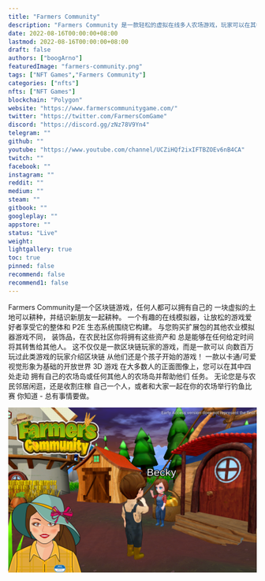 ```yaml
---
title: "Farmers Community"
description: "Farmers Community 是一款轻松的虚拟在线多人农场游戏，玩家可以在其中塑造自己的农场，通过游戏赚取代币并拥有自己的升级。"
date: 2022-08-16T00:00:00+08:00
lastmod: 2022-08-16T00:00:00+08:00
draft: false
authors: ["boogArno"]
featuredImage: "farmers-community.png"
tags: ["NFT Games","Farmers Community"]
categories: ["nfts"]
nfts: ["NFT Games"]
blockchain: "Polygon"
website: "https://www.farmerscommunitygame.com/"
twitter: "https://twitter.com/FarmersComGame"
discord: "https://discord.gg/zNz78V9Yn4"
telegram: ""
github: ""
youtube: "https://www.youtube.com/channel/UCZiHQf2ixIFTBZOEv6nB4CA"
twitch: ""
facebook: ""
instagram: ""
reddit: ""
medium: ""
steam: ""
gitbook: ""
googleplay: ""
appstore: ""
status: "Live"
weight: 
lightgallery: true
toc: true
pinned: false
recommend: false
recommend1: false
---
```

Farmers Community是一个区块链游戏，任何人都可以拥有自己的
一块虚拟的土地可以耕种，并结识新朋友一起耕种。
一个有趣的在线模拟器，让放松的游戏爱好者享受它的整体和
P2E 生态系统围绕它构建。
与您购买扩展包的其他农业模拟器游戏不同，
装饰品，在农民社区你将拥有这些资产和
总是能够在任何给定时间将其转售给其他人。
这不仅仅是一款区块链玩家的游戏，而是一款可以
向数百万玩过此类游戏的玩家介绍区块链
从他们还是个孩子开始的游戏！
一款以卡通/可爱视觉形象为基础的开放世界 3D 游戏
在大多数人的正面图像上，您可以在其中四处走动
拥有自己的农场岛或任何其他人的农场岛并帮助他们
任务。
无论您是与农民邻居闲逛，还是收割庄稼
自己一个人，或者和大家一起在你的农场举行钓鱼比赛
你知道 - 总有事情要做。

![farmerscommunity-dapp-games-matic-image1_3a8d0ea12d38952af6e0315e22d65f63](farmerscommunity-dapp-games-matic-image1_3a8d0ea12d38952af6e0315e22d65f63.png)

